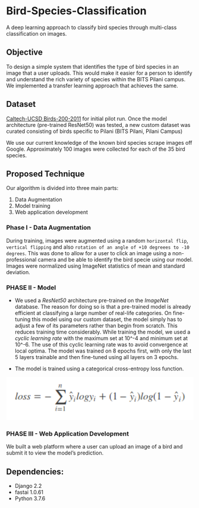 # Bird-Species-Classification

A deep learning approach to classify bird species through multi-class classification on images.

## Objective

To design a simple system that identifies the type of bird species in an image that a user uploads. This would make it easier for a person to identify and understand the rich variety of species within the BITS Pilani campus. We implemented a transfer learning approach that achieves the same. 

## Dataset

[Caltech-UCSD Birds-200-2011](http://www.vision.caltech.edu/visipedia/CUB-200-2011.html) for initial pilot run.
Once the model architecture (pre-trained ResNet50) was tested, a new custom dataset was curated consisting of birds specific to Pilani (BITS Pilani, Pilani Campus)

We use our current knowledge of the known bird species  scrape images off Google. Approximately 100 images were collected for each of the 35 bird species.



## Proposed Technique

Our algorithm is divided into three main parts:
1. Data Augmentation
2. Model training
3. Web application development

### Phase I - Data Augmentation

During training, images were augmented using a random `horizontal flip`, `vertical flipping` and also `rotation of an angle of +10 degreees to -10 degrees`. This was done to allow for a user to click an image using a non-professional camera and be able to identify the bird specie using our model. Images were normalized using ImageNet statistics of mean and standard deviation.

###  PHASE II - Model

- We used a *ResNet50* architecture pre-trained on the *ImageNet* database. The reason for doing so is that a pre-trained model is already efficient at classifying a large number of real-life categories. On fine-tuning this model using our custom dataset, the model simply has to adjust a few of its parameters rather than begin from scratch. This reduces training time considerably. While training the model, we used a *cyclic learning rate* with the maximum set at 10^-4 and minimum set at 10^-6. The use of this cyclic learning rate was to avoid convergence at local optima. The model was trained on 8 epochs first, with only the last 5 layers trainable and then fine-tuned using all layers on 3 epochs. 

- The model is trained using a categorical cross-entropy loss function. 

![Cross_Entropy_Loss](./Images/Cross_Entropy_Loss.PNG?raw=true "Cross_Entropy_Loss")

### PHASE III - Web Application Development

We built a web platform where a user can upload an image of a bird and submit it to view the model’s prediction.

## Dependencies:

* Django 2.2
* fastai 1.0.61
* Python 3.7.6